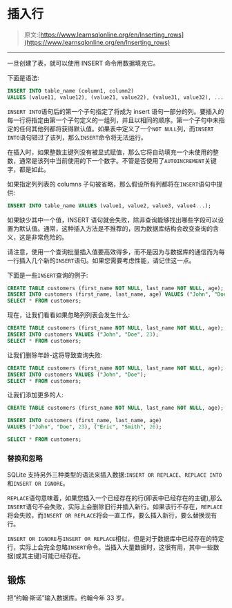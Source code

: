 # 插入行

> 原文:[https://www.learnsqlonline.org/en/Inserting_rows](https://www.learnsqlonline.org/en/Inserting_rows)

* * *

一旦创建了表，就可以使用 INSERT 命令用数据填充它。

下面是语法:

```sql
INSERT INTO table_name (column1, column2)
VALUES (value11, value12), (value21, value22), (value31, value32), ... 
```

`INSERT INTO`语句后的第一个子句指定了将成为 insert 语句一部分的列。要插入的每一行将指定由第一个子句定义的一组列，并且以相同的顺序。第一个子句中未指定的任何其他列都将获得默认值。如果表中定义了一个`NOT NULL`列，而`INSERT INTO`语句错过了该列，那么`INSERT`命令将无法运行。

在插入时，如果整数主键列没有被显式赋值，那么它将自动填充一个未使用的整数，通常是该列中当前使用的下一个数字。不管是否使用了`AUTOINCREMENT`关键字，都是如此。

如果指定列列表的 columns 子句被省略，那么假设所有列都将在`INSERT`语句中提供:

```sql
INSERT INTO table_name VALUES (value1, value2, value3, value4...); 
```

如果缺少其中一个值，INSERT 语句就会失败，除非查询能够找出哪些字段可以设置为默认值。通常，这种插入方法是不推荐的，因为数据库结构会改变查询的含义，这是非常危险的。

请注意，使用一个查询批量插入值要高效得多，而不是因为与数据库的通信而为每一行插入几个新的`INSERT`语句。如果您需要考虑性能，请记住这一点。

下面是一些`INSERT`查询的例子:

```sql
CREATE TABLE customers (first_name NOT NULL, last_name NOT NULL, age);
INSERT INTO customers (first_name, last_name, age) VALUES ("John", "Doe", 23);
SELECT * FROM customers;
```

现在，让我们看看如果忽略列列表会发生什么:

```sql
CREATE TABLE customers (first_name NOT NULL, last_name NOT NULL, age);
INSERT INTO customers VALUES ("John", "Doe", 23);
SELECT * FROM customers;
```

让我们删除年龄-这将导致查询失败:

```sql
CREATE TABLE customers (first_name NOT NULL, last_name NOT NULL, age);
INSERT INTO customers VALUES ("John", "Doe");
SELECT * FROM customers;
```

让我们添加更多的人:

```sql
CREATE TABLE customers (first_name NOT NULL, last_name NOT NULL, age);

INSERT INTO customers (first_name, last_name, age)
VALUES ("John", "Doe", 23), ("Eric", "Smith", 26);

SELECT * FROM customers; 
```

### 替换和忽略

SQLite 支持另外三种类型的语法来插入数据:`INSERT OR REPLACE`、`REPLACE INTO`和`INSERT OR IGNORE`。

`REPLACE`语句意味着，如果您插入一个已经存在的行(即表中已经存在的主键),那么`INSERT`语句不会失败，实际上会删除旧行并插入新行。如果该行不存在，`REPLACE`将会失败，而`INSERT OR REPLACE`将会一直工作，要么插入新行，要么替换现有行。

`INSERT OR IGNORE`与`INSERT OR REPLACE`相似，但是对于数据库中已经存在的特定行，实际上会完全忽略`INSERT`命令。当插入大量数据时，这很有用，其中一些数据(或其主键)可能已经存在。

## 锻炼

把“约翰·斯诺”输入数据库。约翰今年 33 岁。